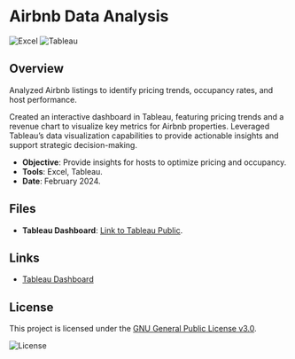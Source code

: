 # Airbnb Data Analysis

![Excel](https://img.shields.io/badge/Excel-2019-217346?style=flat&logo=microsoft-excel&logoColor=white)
![Tableau](https://img.shields.io/badge/Tableau-2023-FFFFFF?style=flat&logo=tableau&logoColor=black)

## Overview
Analyzed Airbnb listings to identify pricing trends, occupancy rates, and host performance.

Created an interactive dashboard in Tableau, featuring pricing trends and
a revenue chart to visualize key metrics for Airbnb properties. 
Leveraged Tableau’s data visualization capabilities to provide actionable
insights and support strategic decision-making.

-  **Objective**: Provide insights for hosts to optimize pricing and occupancy.
-  **Tools**: Excel, Tableau.
-  **Date**: February 2024.

## Files
- **Tableau Dashboard**: [Link to Tableau Public](https://public.tableau.com/app/profile/valentin.sianskyi2480/viz/AirBnBProjectbyValentin_17267751090520/Dashboard1?publish=yes).


## Links
- [Tableau Dashboard](https://public.tableau.com/app/profile/valentin.sianskyi2480/viz/AirBnBProjectbyValentin_17267751090520/Dashboard1?publish=yes)

 
## License
This project is licensed under the [GNU General Public License v3.0](https://github.com/SvalentinoB/PortProjects/blob/main/LICENSE).

![License](https://img.shields.io/badge/License-GNU%20GPL%20v3.0-008000?style=flat&logo=gnu)
